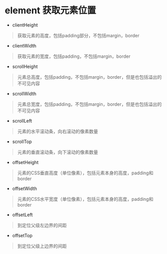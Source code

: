 # element 获取元素位置
* clientHeight 
> 获取元素的高度，包括padding部分，不包括margin，border
* clientWidth
> 获取元素的宽度，包括padding，不包括margin，border
* scrollHeight
> 元素总高度，包括padding，不包括margin，border，但是也包括溢出的不可见内容
* scrollWidth
> 元素总宽度，包括padding，不包括margin，border，但是也包括溢出的不可见内容
* scrollLeft
> 元素的水平滚动条，向右滚动的像素数量
* scrollTop
> 元素的垂直滚动条，向下滚动的像素数量
* offsetHeight
> 元素的CSS垂直高度（单位像素），包括元素本身的高度，padding和border
* offsetWidth
> 元素的CSS水平宽度（单位像素），包括元素本身的高度，padding和border
* offsetLeft
> 到定位父级左边界的间距
* offsetTop
> 到定位父级上边界的间距